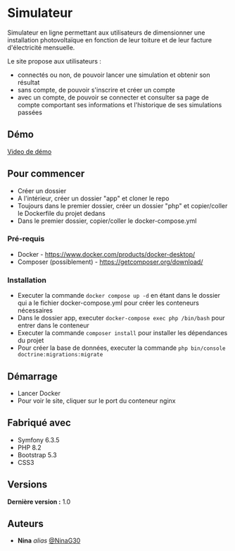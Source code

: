 # Simulateur

Simulateur en ligne permettant aux utilisateurs de dimensionner une installation photovoltaïque en fonction de leur toiture et de leur facture d'électricité mensuelle.

Le site propose aux utilisateurs :

- connectés ou non, de pouvoir lancer une simulation et obtenir son résultat
- sans compte, de pouvoir s'inscrire et créer un compte
- avec un compte, de pouvoir se connecter et consulter sa page de compte comportant ses informations et l'historique de ses simulations passées

## Démo

[Video de démo](https://vimeo.com/872310611?share=copy#t=0)

## Pour commencer

- Créer un dossier
- A l'intérieur, créer un dossier "app" et cloner le repo
- Toujours dans le premier dossier, créer un dossier "php" et copier/coller le Dockerfile du projet dedans
- Dans le premier dossier, copier/coller le docker-compose.yml

### Pré-requis

* Docker - https://www.docker.com/products/docker-desktop/
* Composer (possiblement) - https://getcomposer.org/download/

### Installation

* Executer la commande ``docker compose up -d`` en étant dans le dossier qui a le fichier docker-compose.yml pour créer les conteneurs nécessaires
* Dans le dossier app, executer ``docker-compose exec php /bin/bash`` pour entrer dans le conteneur
* Executer la commande ``composer install`` pour installer les dépendances du projet
* Pour créer la base de données, executer la commande ``php bin/console doctrine:migrations:migrate``

## Démarrage

* Lancer Docker
* Pour voir le site, cliquer sur le port du conteneur nginx

## Fabriqué avec

* Symfony 6.3.5
* PHP 8.2
* Bootstrap 5.3
* CSS3

## Versions

**Dernière version :** 1.0

## Auteurs

* **Nina** _alias_ [@NinaG30](https://github.com/NinaG30)

